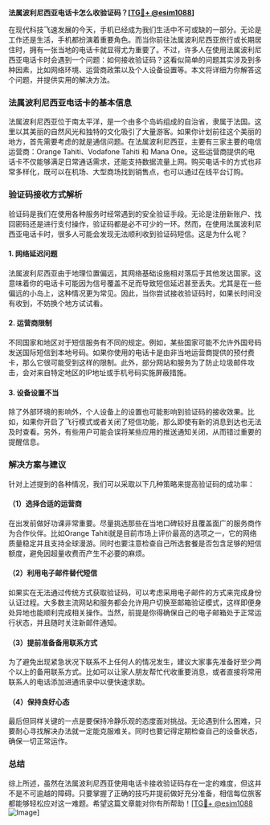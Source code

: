 **法属波利尼西亚电话卡怎么收验证码？[[TG💪+ @esim1088](https://t.me/s/esim1088)]**

在现代科技飞速发展的今天，手机已经成为我们生活中不可或缺的一部分。无论是工作还是生活，手机都扮演着重要角色。而当你前往法属波利尼西亚旅行或长期居住时，拥有一张当地的电话卡就显得尤为重要了。不过，许多人在使用法属波利尼西亚电话卡时会遇到一个问题：如何接收验证码？这看似简单的问题其实涉及到多种因素，比如网络环境、运营商政策以及个人设备设置等。本文将详细为你解答这个问题，并提供实用的解决方法。

### 法属波利尼西亚电话卡的基本信息

法属波利尼西亚位于南太平洋，是一个由多个岛屿组成的自治省，隶属于法国。这里以其美丽的自然风光和独特的文化吸引了大量游客。如果你计划前往这个美丽的地方，首先需要考虑的就是通信问题。在法属波利尼西亚，主要有三家主要的电信运营商：Orange Tahiti、Vodafone Tahiti 和 Mana One。这些运营商提供的电话卡不仅能够满足日常通话需求，还能支持数据流量上网。购买电话卡的方式也非常多样化，既可以在机场、大型商场找到销售点，也可以通过在线平台订购。

### 验证码接收方式解析

验证码是我们在使用各种服务时经常遇到的安全验证手段。无论是注册新账户、找回密码还是进行支付操作，验证码都是必不可少的一环。然而，在使用法属波利尼西亚电话卡时，很多人可能会发现无法顺利收到验证码短信。这是为什么呢？

#### 1. 网络延迟问题
法属波利尼西亚由于地理位置偏远，其网络基础设施相对落后于其他发达国家。这意味着你的电话卡可能因为信号覆盖不足而导致短信延迟甚至丢失。尤其是在一些偏远的小岛上，这种情况更为常见。因此，当你尝试接收验证码时，如果长时间没有收到，不妨换个地方试试看。

#### 2. 运营商限制
不同国家和地区对于短信服务有不同的规定。例如，某些国家可能不允许外国号码发送国际短信到本地号码。如果你使用的电话卡是由非当地运营商提供的预付费卡，那么它很可能受到这样的限制。此外，部分网站和服务为了防止垃圾邮件攻击，会对来自特定地区的IP地址或手机号码实施屏蔽措施。

#### 3. 设备设置不当
除了外部环境的影响外，个人设备上的设置也可能影响到验证码的接收效果。比如，如果你开启了飞行模式或者关闭了短信功能，那么即使有新的消息到达也无法及时查看。另外，有些用户可能会误将某些应用的推送通知关闭，从而错过重要的提醒信息。

### 解决方案与建议

针对上述提到的各种情况，我们可以采取以下几种策略来提高验证码的成功率：

#### （1）选择合适的运营商
在出发前做好功课非常重要。尽量挑选那些在当地口碑较好且覆盖面广的服务商作为合作伙伴。比如Orange Tahiti就是目前市场上评价最高的选项之一，它的网络质量稳定并且支持全球漫游。同时也要注意检查自己所选套餐是否包含足够的短信额度，避免因超量收费而产生不必要的麻烦。

#### （2）利用电子邮件替代短信
如果实在无法通过传统方式获取验证码，可以考虑采用电子邮件的方式来完成身份认证过程。大多数主流网站和服务都会允许用户切换至邮箱验证模式，这样即便身处异地也能顺利完成相关操作。当然，前提是你得确保自己的电子邮箱处于正常运行状态，并且随时关注新邮件通知。

#### （3）提前准备备用联系方式
为了避免出现紧急状况下联系不上任何人的情况发生，建议大家事先准备好至少两个以上的备用联系方式。比如可以让家人朋友帮忙代收重要消息，或者直接将常用联系人的电话添加进通讯录中以便快速求助。

#### （4）保持良好心态
最后但同样关键的一点是要保持冷静乐观的态度面对挑战。无论遇到什么困难，只要耐心寻找解决办法就一定能克服难关。同时也要记得定期检查自己的设备状态，确保一切正常运作。

### 总结

综上所述，虽然在法属波利尼西亚使用电话卡接收验证码存在一定的难度，但这并不是不可逾越的障碍。只要掌握了正确的技巧并提前做好充分准备，相信每位旅客都能够轻松应对这一难题。希望这篇文章能对你有所帮助！[[TG💪+ @esim1088](https://t.me/s/esim1088) ![Image](https://i.postimg.cc/4NQfJmqS/Snipaste-2025-05-13-00-14-12.png)]
